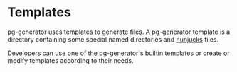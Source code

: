 # Templates

pg-generator uses templates to generate files. A pg-generator template is a directory containing some special named directories and [nunjucks](https://mozilla.github.io/nunjucks/) files.

Developers can use one of the pg-generator's builtin templates or create or modify templates according to their needs.
